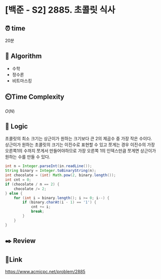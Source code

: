# [백준 - S2] 2885. 초콜릿 식사

## ⏰ **time**

20분

## :pushpin: **Algorithm**

- 수학
- 정수론
- 비트마스킹

## ⏲️**Time Complexity**

$O(N)$

## :round_pushpin: **Logic**  
초콜릿의 최소 크기는 상근이가 원하는 크기보다 큰 2의 제곱수 중 가장 작은 수이다.  
상근이가 원하는 초콜릿의 크기는 이진수로 표현할 수 있고 쪼게는 경우 이진수의 가장 오른쪽1의 수까지 쪼게서 만들어야하므로 가장 오른쪽 1의 인덱스만큼 쪼게면 상근이가 원하는 수를 만들 수 있다.
```java
int n = Integer.parseInt(in.readLine());
String binary = Integer.toBinaryString(n);
int chocolate = (int) Math.pow(2, binary.length());
int cnt = 0;
if (chocolate / n == 2) {
	chocolate /= 2;
} else {
	for (int i = binary.length(); i >= 0; i--) {
		if (binary.charAt(i - 1) == '1') {
			cnt += i;
			break;
		}
	}
}
```

## :black_nib: **Review**


## 📡**Link**
https://www.acmicpc.net/problem/2885
